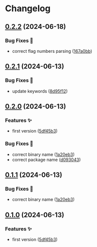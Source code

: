 # Changelog

## [0.2.2](https://github.com/hugomods/lorem-ipsum-generator/compare/lorem-ipsum-generator-v0.2.1...lorem-ipsum-generator-v0.2.2) (2024-06-18)


### Bug Fixes 🐞

* correct flag numbers parsing ([167a0bb](https://github.com/hugomods/lorem-ipsum-generator/commit/167a0bb6faa0459a27dd86f8e6eaf3f8de76f6fd))

## [0.2.1](https://github.com/hugomods/lorem-ipsum-generator/compare/lorem-ipsum-generator-v0.2.0...lorem-ipsum-generator-v0.2.1) (2024-06-13)


### Bug Fixes 🐞

* update keywords ([8d95f12](https://github.com/hugomods/lorem-ipsum-generator/commit/8d95f12fd680752afd8d9527b7f052616f56621f))

## [0.2.0](https://github.com/hugomods/lorem-ipsum-generator/compare/lorem-ipsum-generator-v0.1.1...lorem-ipsum-generator-v0.2.0) (2024-06-13)


### Features ✨

* first version ([5df45b3](https://github.com/hugomods/lorem-ipsum-generator/commit/5df45b33f17ff7095c878e7c5b7590a6ed3ba4c9))


### Bug Fixes 🐞

* correct binary name ([1a20eb3](https://github.com/hugomods/lorem-ipsum-generator/commit/1a20eb38b886842c3ed0eb4bf03fcdec12068888))
* correct package name ([d093043](https://github.com/hugomods/lorem-ipsum-generator/commit/d0930433f712fdd1cac38c12b7400a806bd46dfc))

## [0.1.1](https://github.com/hugomods/lorem-ipsum-generator/compare/lorem-ipsum-generator-v0.1.0...lorem-ipsum-generator-v0.1.1) (2024-06-13)


### Bug Fixes 🐞

* correct binary name ([1a20eb3](https://github.com/hugomods/lorem-ipsum-generator/commit/1a20eb38b886842c3ed0eb4bf03fcdec12068888))

## [0.1.0](https://github.com/hugomods/lorem-ipsum-generator/compare/lorem-ipsum-generator-v0.0.1...lorem-ipsum-generator-v0.1.0) (2024-06-13)


### Features ✨

* first version ([5df45b3](https://github.com/hugomods/lorem-ipsum-generator/commit/5df45b33f17ff7095c878e7c5b7590a6ed3ba4c9))
